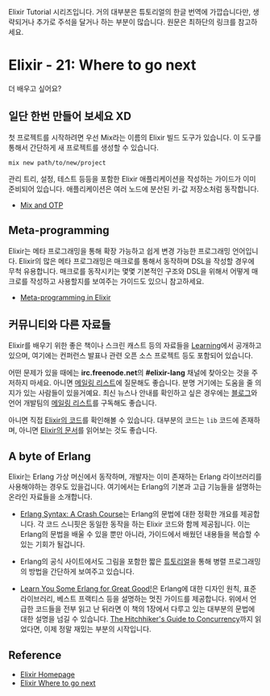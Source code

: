 Elixir Tutorial 시리즈입니다. 거의 대부분은 튜토리얼의 한글 번역에 가깝습니다만, 생략되거나 추가로 주석을 달거나 하는 부분이 많습니다. 원문은 최하단의 링크를 참고하세요.

# Elixir - 21: Where to go next

더 배우고 싶어요?

## 일단 한번 만들어 보세요 XD

첫 프로젝트를 시작하려면 우선 Mix라는 이름의 Elixir 빌드 도구가 있습니다. 이 도구를 통해서 간단하게 새 프로젝트를 생성할 수 있습니다.

    mix new path/to/new/project

관리 트리, 설정, 테스트 등등을 포함한 Elixir 애플리케이션을 작성하는 가이드가 이미 준비되어 있습니다. 애플리케이션은 여러 노드에 분산된 키-값 저장소처럼 동작합니다.

* [Mix and OTP](http://elixir-lang.org/getting-started/mix-otp/introduction-to-mix.html)

## Meta-programming

Elixir는 메타 프로그래밍을 통해 확장 가능하고 쉽게 변경 가능한 프로그래밍 언어입니다. Elixir의 많은 메타 프로그래밍은 매크로를 통해서 동작하며 DSL을 작성할 경우에 무척 유용합니다. 매크로를 동작시키는 몇몇 기본적인 구조와 DSL을 위해서 어떻게 매크로를 작성하고 사용할지를 보여주는 가이드도 있으니 참고하세요.

* [Meta-programming in Elixir](http://elixir-lang.org/getting-started/meta/quote-and-unquote.html)

## 커뮤니티와 다른 자료들

Elixir를 배우기 위한 좋은 책이나 스크린 캐스트 등의 자료들을 [Learning](http://elixir-lang.org/learning.html)에서 공개하고 있으며, 여기에는 컨퍼런스 발표나 관련 오픈 소스 프로젝트 등도 포함되어 있습니다.

어떤 문제가 있을 때에는 **irc.freenode.net**의 **#elixir-lang** 채널에 찾아오는 것을 주저하지 마세요. 아니면 [메일링 리스트](https://groups.google.com/group/elixir-lang-talk)에 질문해도 좋습니다. 분명 거기에는 도움을 줄 의지가 있는 사람들이 있을거예요. 최신 뉴스나 안내를 확인하고 싶은 경우에는 [블로그](http://elixir-lang.org/blog/)와 언어 개발팀의 [메일링 리스트](https://groups.google.com/group/elixir-lang-core)를 구독해도 좋습니다.

아니면 직접 [Elixir의 코드](https://github.com/elixir-lang/elixir)를 확인해볼 수 있습니다. 대부분의 코드는 `lib` 코드에 존재하며, 아니면 [Elixir의 문서](http://elixir-lang.org/docs.html)를 읽어보는 것도 좋습니다.

## A byte of Erlang

Elixir는 Erlang 가상 머신에서 동작하며, 개발자는 이미 존재하는 Erlang 라이브러리를 사용해야하는 경우도 있을겁니다. 여기에서는 Erlang의 기본과 고급 기능들을 설명하는 온라인 자료들을 소개합니다.

* [Erlang Syntax: A Crash Course](http://elixir-lang.org/crash-course.html)는 Erlang의 문법에 대한 정확한 개요를 제공합니다. 각 코드 스니핏은 동일한 동작을 하는 Elixir 코드와 함께 제공됩니다. 이는 Erlang의 문법을 배울 수 있을 뿐만 아니라, 가이드에서 배웠던 내용들을 복습할 수 있는 기회가 될겁니다.

* Erlang의 공식 사이트에서도 그림을 포함한 짧은 [튜토리얼](http://www.erlang.org/course/concurrent_programming.html)을 통해 병렬 프로그래밍의 방법을 간단하게 보여주고 있습니다.

* [Learn You Some Erlang for Great Good!](http://learnyousomeerlang.com/)은 Erlang에 대한 디자인 원칙, 표준 라이브러리, 베스트 프랙티스 등을 설명하는 멋진 가이드를 제공합니다. 위에서 언급한 코드들을 전부 읽고 난 뒤라면 이 책의 1장에서 다루고 있는 대부분의 문법에 대한 설명을 넘길 수 있습니다. [The Hitchhiker's Guide to Concurrency](http://learnyousomeerlang.com/the-hitchhikers-guide-to-concurrency)까지 읽었다면, 이제 정말 재밌는 부분의 시작입니다.

## Reference
 * [Elixir Homepage](http://elixir-lang.org)
 * [Elixir Where to go next](http://elixir-lang.org/getting-started/where-to-go-next.html)

